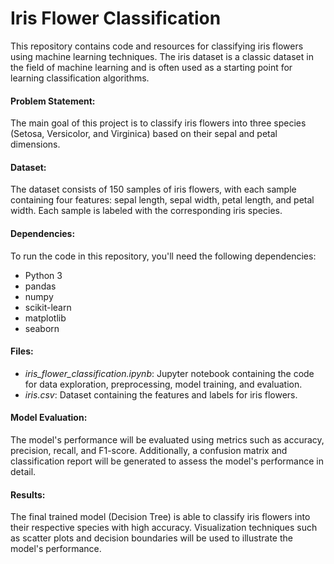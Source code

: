 # Iris Flower Classification

This repository contains code and resources for classifying iris flowers using machine learning techniques. The iris dataset is a classic dataset in the field of machine learning and is often used as a starting point for learning classification algorithms.

#### Problem Statement:
The main goal of this project is to classify iris flowers into three species (Setosa, Versicolor, and Virginica) based on their sepal and petal dimensions.

#### Dataset:
The dataset consists of 150 samples of iris flowers, with each sample containing four features: sepal length, sepal width, petal length, and petal width. Each sample is labeled with the corresponding iris species.

#### Dependencies:
To run the code in this repository, you'll need the following dependencies:
- Python 3
- pandas
- numpy
- scikit-learn
- matplotlib
- seaborn

#### Files:
- *iris_flower_classification.ipynb*: Jupyter notebook containing the code for data exploration, preprocessing, model training, and evaluation.
- *iris.csv*: Dataset containing the features and labels for iris flowers.

#### Model Evaluation:
The model's performance will be evaluated using metrics such as accuracy, precision, recall, and F1-score. Additionally, a confusion matrix and classification report will be generated to assess the model's performance in detail.

#### Results:
The final trained model (Decision Tree) is able to classify iris flowers into their respective species with high accuracy. Visualization techniques such as scatter plots and decision boundaries will be used to illustrate the model's performance.
